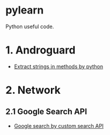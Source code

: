 # pylearn
Python useful code.

# 1. Androguard

* [Extract strings in methods by python](https://github.com/ybdesire/pylearn/androguard/extract_strings_in_methods.py)


# 2. Network

## 2.1 Google Search API

* [Google search by custom search API](https://github.com/ybdesire/pylearn/google_search_api)





